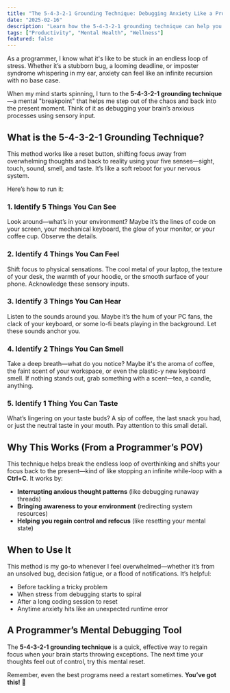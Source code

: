 ```yaml
---
title: "The 5-4-3-2-1 Grounding Technique: Debugging Anxiety Like a Programmer"
date: "2025-02-16"
description: "Learn how the 5-4-3-2-1 grounding technique can help you debug anxiety like a programmer. This mental reset uses sensory input to break the cycle of overthinking and bring focus back to the present moment."
tags: ["Productivity", "Mental Health", "Wellness"]
featured: false
---
```


As a programmer, I know what it's like to be stuck in an endless loop of stress. Whether it’s a stubborn bug, a looming deadline, or imposter syndrome whispering in my ear, anxiety can feel like an infinite recursion with no base case.

When my mind starts spinning, I turn to the **5-4-3-2-1 grounding technique**—a mental "breakpoint" that helps me step out of the chaos and back into the present moment. Think of it as debugging your brain’s anxious processes using sensory input.

## What is the 5-4-3-2-1 Grounding Technique?

This method works like a reset button, shifting focus away from overwhelming thoughts and back to reality using your five senses—sight, touch, sound, smell, and taste. It’s like a soft reboot for your nervous system.

Here’s how to run it:

### 1. Identify 5 Things You Can See

Look around—what’s in your environment? Maybe it’s the lines of code on your screen, your mechanical keyboard, the glow of your monitor, or your coffee cup. Observe the details.

### 2. Identify 4 Things You Can Feel

Shift focus to physical sensations. The cool metal of your laptop, the texture of your desk, the warmth of your hoodie, or the smooth surface of your phone. Acknowledge these sensory inputs.

### 3. Identify 3 Things You Can Hear

Listen to the sounds around you. Maybe it’s the hum of your PC fans, the clack of your keyboard, or some lo-fi beats playing in the background. Let these sounds anchor you.

### 4. Identify 2 Things You Can Smell

Take a deep breath—what do you notice? Maybe it's the aroma of coffee, the faint scent of your workspace, or even the plastic-y new keyboard smell. If nothing stands out, grab something with a scent—tea, a candle, anything.

### 5. Identify 1 Thing You Can Taste

What’s lingering on your taste buds? A sip of coffee, the last snack you had, or just the neutral taste in your mouth. Pay attention to this small detail.

## Why This Works (From a Programmer’s POV)

This technique helps break the endless loop of overthinking and shifts your focus back to the present—kind of like stopping an infinite while-loop with a **Ctrl+C**. It works by:

- **Interrupting anxious thought patterns** (like debugging runaway threads)
- **Bringing awareness to your environment** (redirecting system resources)
- **Helping you regain control and refocus** (like resetting your mental state)

## When to Use It

This method is my go-to whenever I feel overwhelmed—whether it’s from an unsolved bug, decision fatigue, or a flood of notifications. It’s helpful:

- Before tackling a tricky problem
- When stress from debugging starts to spiral
- After a long coding session to reset
- Anytime anxiety hits like an unexpected runtime error

## A Programmer’s Mental Debugging Tool

The **5-4-3-2-1 grounding technique** is a quick, effective way to regain focus when your brain starts throwing exceptions. The next time your thoughts feel out of control, try this mental reset.

Remember, even the best programs need a restart sometimes. **You’ve got this!** 🚀

